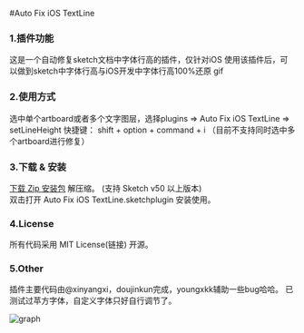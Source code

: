 #Auto Fix iOS TextLine

### 1.插件功能
这是一个自动修复sketch文档中字体行高的插件，仅针对iOS
使用该插件后，可以做到sketch中字体行高与iOS开发中字体行高100%还原
gif

### 2.使用方式
选中单个artboard或者多个文字图层，选择plugins => Auto Fix iOS TextLine => setLineHeight
快捷键： shift + option + command + i
（目前不支持同时选中多个artboard进行修复）

### 3.下载 & 安装
[下载 Zip 安装包](https://codeload.github.com/youngxkk/AutoFixiOSTextLine/zip/master) 解压缩。 (支持 Sketch v50 以上版本)  
双击打开 Auto Fix iOS TextLine.sketchplugin 安装使用。

### 4.License
所有代码采用 MIT License(链接) 开源。

### 5.Other
插件主要代码由@xinyangxi，doujinkun完成，youngxkk辅助一些bug哈哈。
已测试过苹方字体，自定义字体只好自行调节了。

![graph](https://raw.github.com/node-webot/wechat/master/figures/wechat.png)
